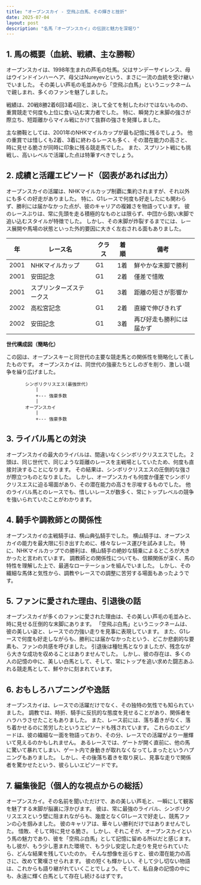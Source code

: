 ```yaml
---
title: "オープンスカイ - 空飛ぶ白馬、その輝きと挫折"
date: 2025-07-04
layout: post
description: "名馬『オープンスカイ』の伝説と魅力を深堀り"
---
```


## 1. 馬の概要（血統、戦績、主な勝鞍）

オープンスカイは、1998年生まれの芦毛の牡馬。父はサンデーサイレンス、母はウインドインハーヘア、母父はNureyevという、まさに一流の血統を受け継いでいました。  その美しい芦毛の毛並みから「空飛ぶ白馬」というニックネームで親しまれ、多くのファンを魅了しました。

戦績は、20戦8勝2着6回3着4回と、決して全てを制したわけではないものの、重賞競走で何度も上位に食い込む実力者でした。  特に、瞬発力と末脚の強さが際立ち、短距離からマイル戦にかけて抜群の強さを発揮しました。

主な勝鞍としては、2001年のNHKマイルカップが最も記憶に残るでしょう。  他の重賞では惜しくも2着、3着に終わるレースも多く、その潜在能力の高さと、時に見せる脆さが同時に印象に残る競走馬でした。  また、スプリント戦にも挑戦し、高いレベルで活躍した点は特筆すべきでしょう。


## 2. 成績と活躍エピソード（図表があれば出力）

オープンスカイの活躍は、NHKマイルカップ制覇に集約されますが、それ以外にも多くの好走がありました。  特に、G1レースで何度も好走したにも関わらず、勝利には届かなかった点が、彼のキャリアの複雑さを物語っています。  彼のレースぶりは、常に先頭を走る積極的なものとは限らず、中団から鋭い末脚で追い込むスタイルが特徴でした。  しかし、その末脚が炸裂するまでには、レース展開や馬場の状態といった外的要因に大きく左右される面もありました。


| 年 | レース名 | クラス | 着順 | 備考 |
|---|---|---|---|---|
| 2001 | NHKマイルカップ | G1 | 1着 |  鮮やかな末脚で勝利 |
| 2001 | 安田記念 | G1 | 2着 |  僅差で惜敗 |
| 2001 | スプリンターズステークス | G1 | 3着 |  距離の短さが影響か |
| 2002 | 高松宮記念 | G1 | 2着 |  直線で伸びきれず |
| 2002 | 安田記念 | G1 | 3着 |  再び好走も勝利には届かず |


**世代構成図（簡略化）**

この図は、オープンスキーと同世代の主要な競走馬との関係性を簡略化して表したものです。  オープンスカイは、同世代の強豪たちとしのぎを削り、激しい競争を繰り広げました。


```
       シンボリクリスエス(最強世代)
           |
           +--- 強豪多数
           |
       オープンスカイ
           |
           +--- 強豪多数
```


## 3. ライバル馬との対決

オープンスカイの最大のライバルは、間違いなくシンボリクリスエスでした。  2頭は、同じ世代で、同じような距離のレースを主戦場としていたため、何度も直接対決することになります。  その結果は、シンボリクリスエスの圧倒的な強さが際立つものとなりました。  しかし、オープンスカイも何度か僅差でシンボリクリスエスに迫る場面があり、その潜在能力の高さを示唆するものでした。  他のライバル馬とのレースでも、惜しいレースが数多く、常にトップレベルの競争を強いられていたことがわかります。


## 4. 騎手や調教師との関係性

オープンスカイの主戦騎手は、横山典弘騎手でした。  横山騎手は、オープンスカイの能力を最大限に引き出すために、様々なレース運びを試みました。  特に、NHKマイルカップでの勝利は、横山騎手の絶妙な騎乗によるところが大きかったと言われています。  調教師との関係性についても、信頼関係が深く、馬の特性を理解した上で、最適なローテーションを組んでいました。  しかし、その繊細な馬体と気性から、調教やレースでの調整に苦労する場面もあったようです。


## 5. ファンに愛された理由、引退後の話

オープンスカイが多くのファンに愛された理由は、その美しい芦毛の毛並みと、時に見せる圧倒的な末脚にあります。  「空飛ぶ白馬」というニックネームは、彼の美しい姿と、レースでの力強い走りを見事に表現しています。  また、G1レースで何度も好走しながらも、勝利には届かなかったという、どこか悲劇的な要素も、ファンの共感を呼びました。  引退後は種牡馬となりましたが、残念ながら大きな成功を収めることはありませんでした。  しかし、彼の存在は、多くの人の記憶の中に、美しい白馬として、そして、常にトップを追い求めた闘志あふれる競走馬として、鮮やかに刻まれています。


## 6. おもしろハプニングや逸話

オープンスカイは、レースでの活躍だけでなく、その独特の気性でも知られていました。  調教では、時折、騎手に反抗的な態度を見せることがあり、関係者をハラハラさせたこともありました。  また、レース前には、落ち着きがなく、落ち着かせるのに苦労したというエピソードも残されています。  これらのエピソードは、彼の繊細な一面を物語っており、その分、レースでの活躍がより一層輝いて見えるのかもしれません。  あるレースでは、ゲートが開く直前に、他の馬に驚いて暴れてしまい、ゲート内で身動きが取れなくなってしまったというハプニングもありました。  しかし、その後落ち着きを取り戻し、見事な走りで関係者を驚かせたという、彼らしいエピソードです。


## 7. 編集後記（個人的な視点からの総括）

オープンスカイ。その名前を聞いただけで、あの美しい芦毛と、一瞬にして観客を魅了する末脚が脳裏に浮かびます。  彼は、常に最強のライバル、シンボリクリスエスという壁に阻まれながらも、幾度となくG1レースで好走し、競馬ファンの心を掴みました。  彼のキャリアは、華々しい勝利だけではありませんでした。  惜敗、そして時に見せる脆さ。  しかし、それこそが、オープンスカイという馬の魅力であり、彼を「空飛ぶ白馬」として記憶に留める所以だと感じます。  もし彼が、もう少し恵まれた環境で、もう少し安定した走りを見せられていたら、どんな結果を残していたのか。  そんな想像を巡らすと、彼の潜在能力の高さに、改めて驚嘆させられます。  彼の短くも輝かしい、そして少し切ない物語は、これからも語り継がれていくことでしょう。  そして、私自身の記憶の中にも、永遠に輝く白馬として存在し続けるはずです。
